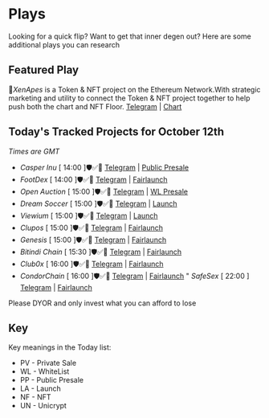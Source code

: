 
# Plays

Looking for a quick flip? Want to get that inner degen out? Here are some additional plays you can research

## Featured Play

🦍*XenApes* is a Token & NFT project on the Ethereum Network.With strategic marketing and utility to connect the Token & NFT project together to help push both the chart and NFT Floor.
[Telegram](https://t.me/XenApes) | [Chart](https://dexscreener.com/ethereum/0x354b285e8289f7E94e1AFDdf0da3eABD18C6c194)  

## Today's Tracked Projects for October 12th
_Times are GMT_

- *Casper Inu* [ 14:00 ]🛡️✅📄
[Telegram](https://t.me/thecasperinu) | [Public Presale](https://www.pinksale.finance/launchpad/0x1EBa2Cd189f7D7B3C454a6cde45D497933a7f4C1?chain=BSC)
- *FootDex* [ 14:00 ]🛡️✅📄
[Telegram](https://t.me/footdexofficial) | [Fairlaunch](https://www.pinksale.finance/launchpad/0x5dedC7B594eb5D4D6545067f0c005c5514c5f748?chain=BSC)
- *Open Auction* [ 15:00 ]🛡️✅📄
[Telegram](https://t.me/openauctionofficial) | [WL Presale](https://www.pinksale.finance/launchpad/0x5b8b67aFbdf85450e8ef45154E065051eA014062?chain=BSC)
- *Dream Soccer* [ 15:00 ]🛡️✅📄
[Telegram](https://t.me/DreamSoccer_Global) | [Launch](https://poocoin.app/tokens/0x3761493C189F9c5483302d823CFfE8108c21d668)
- *Viewium* [ 15:00 ]🛡️✅📄
[Telegram](https://t.me/viewiumofficial) | [Launch](https://poocoin.app/tokens/0x272a7E675631E2e189697C4F88FF77F070f6905b)
- *Clupos* [ 15:00 ]🛡️✅📄
[Telegram](https://t.me/Clupos) | [Fairlaunch](https://www.pinksale.finance/launchpad/0x68Aa98f2441C8D896580005615774Bd0f4462CBd?chain=BSC)
- *Genesis* [ 15:00 ]🛡️✅📄
[Telegram](https://t.me/GenesisDefibyFloki_Global) | [Fairlaunch](https://www.pinksale.finance/launchpad/0x753CD4F026bfc1FEBA6cC0a37afDfa1b55D357A1?chain=BSC)
- *Bitindi Chain* [ 15:30 ]🛡️✅📄
[Telegram](https://t.me/bitindichain) | [Fairlaunch](https://www.pinksale.finance/launchpad/0x2fc8D94C8DF9cFD9466F477d60f1442A14a3E055?chain=BSC)
- *Club0x* [ 16:00 ]🛡️✅📄
[Telegram](https://t.me/club0xchat) | [Fairlaunch](https://www.pinksale.finance/launchpad/0x368Bf7009A820041ECEe57209493cBe1b356c8F3?chain=BSC)
- *CondorChain* [ 16:00 ]🛡️✅📄
[Telegram](https://t.me/CondorChain) | [Fairlaunch](https://www.pinksale.finance/launchpad/0xEf50Bf7ed12fa15d3778dD7840EE99B803Ea741f?chain=BSC)
" *SafeSex* [ 22:00 ]
[Telegram](https://t.me/SafeSexTours) | [Fairlaunch](https://www.pinksale.finance/launchpad/0xec115b969bb065BA5117EBcBCaA026EE2C4EEF21?chain=BSC)


Please DYOR and only invest what you can afford to lose

## Key
Key meanings in the Today list:

- PV - Private Sale
- WL - WhiteList
- PP - Public Presale
- LA - Launch
- NF - NFT
- UN - Unicrypt